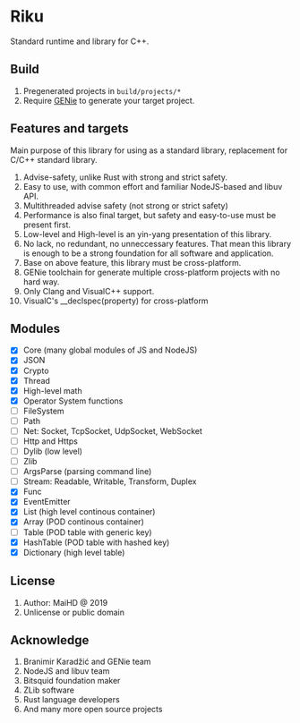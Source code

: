 # Riku
Standard runtime and library for C++.

## Build
1. Pregenerated projects in `build/projects/*`
2. Require [GENie](https://github.com/bkaradzic/GENie) to generate your target project.

## Features and targets
Main purpose of this library for using as a standard library, replacement for C/C++ standard library.
1. Advise-safety, unlike Rust with strong and strict safety.
2. Easy to use, with common effort and familiar NodeJS-based and libuv API.
3. Multithreaded advise safety (not strong or strict safety)
4. Performance is also final target, but safety and easy-to-use must be present first.
5. Low-level and High-level is an yin-yang presentation of this library.
6. No lack, no redundant, no unneccessary features. That mean this library is enough to be a strong foundation for all software and application.
7. Base on above feature, this library must be cross-platform.
8. GENie toolchain for generate multiple cross-platform projects with no hard way.
9. Only Clang and VisualC++ support.
10. VisualC's __declspec(property) for cross-platform

## Modules
* [x] Core (many global modules of JS and NodeJS)
* [x] JSON
* [x] Crypto
* [x] Thread
* [x] High-level math
* [x] Operator System functions
* [ ] FileSystem
* [ ] Path
* [ ] Net: Socket, TcpSocket, UdpSocket, WebSocket
* [ ] Http and Https
* [ ] Dylib (low level)
* [ ] Zlib
* [ ] ArgsParse (parsing command line)
* [ ] Stream: Readable, Writable, Transform, Duplex
* [x] Func
* [x] EventEmitter
* [x] List (high level continous container)
* [x] Array (POD continous container)
* [ ] Table (POD table with generic key)
* [x] HashTable (POD table with hashed key)
* [x] Dictionary (high level table)

## License
1. Author: MaiHD @ 2019
2. Unlicense or public domain

## Acknowledge
1. Branimir Karadžić and GENie team
2. NodeJS and libuv team
3. Bitsquid foundation maker
4. ZLib software
5. Rust language developers
6. And many more open source projects